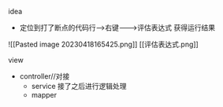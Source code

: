 idea
- 定位到打了断点的代码行-->右键--->评估表达式 获得运行结果

![[Pasted image 20230418165425.png]]
[[评估表达式.png]]



view
- controller//对接 
	- service 接了之后进行逻辑处理
	- mapper
